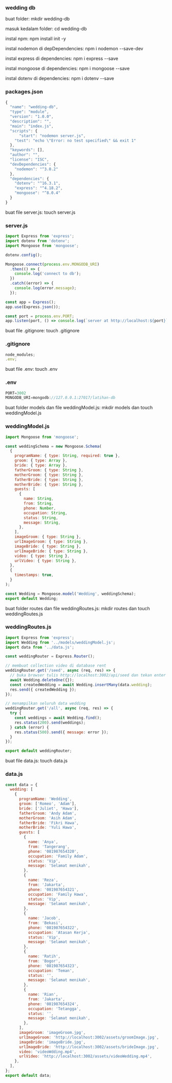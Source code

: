 ### wedding db

buat folder: mkdir wedding-db

masuk kedalam folder: cd wedding-db

instal npm: npm install init -y

instal nodemon di depDependencies: npm i nodemon --save-dev

instal express di dependencies: npm i express --save

instal mongoose di dependencies: npm i mongoose --save

instal dotenv di dependencies: npm i dotenv --save

### packages.json

```javascript
{
  "name": "wedding-db",
  "type": "module",
  "version": "1.0.0",
  "description": "",
  "main": "index.js",
  "scripts": {
      "start": "nodemon server.js",
    "test": "echo \"Error: no test specified\" && exit 1"
  },
  "keywords": [],
  "author": "",
  "license": "ISC",
  "devDependencies": {
    "nodemon": "^3.0.2"
  },
  "dependencies": {
    "dotenv": "^16.3.1",
    "express": "^4.18.2",
    "mongoose": "^8.0.4"
  }
}
```

buat file server.js: touch server.js

### server.js

```javascript
import Express from 'express';
import dotenv from 'dotenv';
import Mongoose from 'mongoose';

dotenv.config();

Mongoose.connect(process.env.MONGODB_URI)
  .then(() => {
    console.log('connect to db');
  })
  .catch((error) => {
    console.log(error.message);
  });

const app = Express();
app.use(Express.json());

const port = process.env.PORT;
app.listen(port, () => console.log(`server at http://localhost:${port}`));
```

buat file .gitignore: touch .gitignore

### .gitignore

```javascript
node_modules;
.env;
```

buat file .env: touch .env

### .env

```javascript
PORT=3002
MONGODB_URI=mongodb://127.0.0.1:27017/latihan-db
```

buat folder models dan file weddingModel.js: mkdir models dan touch weddingModel.js

### weddingModel.js

```javascript
import Mongoose from 'mongoose';

const weddingSchema = new Mongoose.Schema(
  {
    programName: { type: String, required: true },
    groom: { type: Array },
    bride: { type: Array },
    fatherGroom: { type: String },
    motherGroom: { type: String },
    fatherBride: { type: String },
    motherBride: { type: String },
    guests: [
      {
        name: String,
        from: String,
        phone: Number,
        occupation: String,
        status: String,
        message: String,
      },
    ],
    imageGroom: { type: String },
    urlImageGroom: { type: String },
    imageBride: { type: String },
    urlImageBride: { type: String },
    video: { type: String },
    urlVideo: { type: String },
  },
  {
    timestamps: true,
  }
);

const Wedding = Mongoose.model('Wedding', weddingSchema);
export default Wedding;
```

buat folder routes dan file weddingRoutes.js: mkdir routes dan touch weddingRoutes.js

### weddingRoutes.js

```javascript
import Express from 'express';
import Wedding from '../models/weddingModel.js';
import data from '../data.js';

const weddingRouter = Express.Router();

// membuat collection video di database rent
weddingRouter.get('/seed', async (req, res) => {
  // buka browser tulis http://localhost:3002/api/seed dan tekan enter untuk mengesekusi
  await Wedding.deleteOne({});
  const createdWedding = await Wedding.insertMany(data.wedding);
  res.send({ createdWedding });
});

// menampilkan seluruh data wedding
weddingRouter.get('/all', async (req, res) => {
  try {
    const weddings = await Wedding.find();
    res.status(200).send(weddings);
  } catch (error) {
    res.status(500).send({ message: error });
  }
});

export default weddingRouter;
```

buat file data.js: touch data.js

### data.js

```javascript
const data = {
  wedding: [
    {
      programName: 'Wedding',
      groom: ['Romeo', 'Adam'],
      bride: ['Juliet', 'Hawa'],
      fatherGroom: 'Andy Adam',
      motherGroom: 'Asih Adam',
      fatherBride: 'Fikri Hawa',
      motherBride: 'Yuli Hawa',
      guests: [
        {
          name: 'Anya',
          from: 'Tangerang',
          phone: '081987654320',
          occupation: 'Family Adam',
          status: 'Vip',
          message: 'Selamat menikah',
        },
        {
          name: 'Reza',
          from: 'Jakarta',
          phone: '081987654321',
          occupation: 'Family Hawa',
          status: 'Vip',
          message: 'Selamat menikah',
        },
        {
          name: 'Jacob',
          from: 'Bekasi',
          phone: '081987654322',
          occupation: 'Atasan Kerja',
          status: 'Vip',
          message: 'Selamat menikah',
        },
        {
          name: 'Ratih',
          from: 'Bogor',
          phone: '081987654323',
          occupation: 'Teman',
          status: '',
          message: 'Selamat menikah',
        },
        {
          name: 'Rian',
          from: 'Jakarta',
          phone: '081987654324',
          occupation: 'Tetangga',
          status: '',
          message: 'Selamat menikah',
        },
      ],
      imageGroom: 'imageGroom.jpg',
      urlImageGroom: 'http://localhost:3002/assets/groomImage.jpg',
      imageBride: 'imageBride.jpg',
      urlImageBride: 'http://localhost:3002/assets/brideImage.jpg',
      video: 'videoWdding.mp4',
      urlVideo: 'http://localhost:3002/assets/videoWedding.mp4',
    },
  ],
};
export default data;
```
